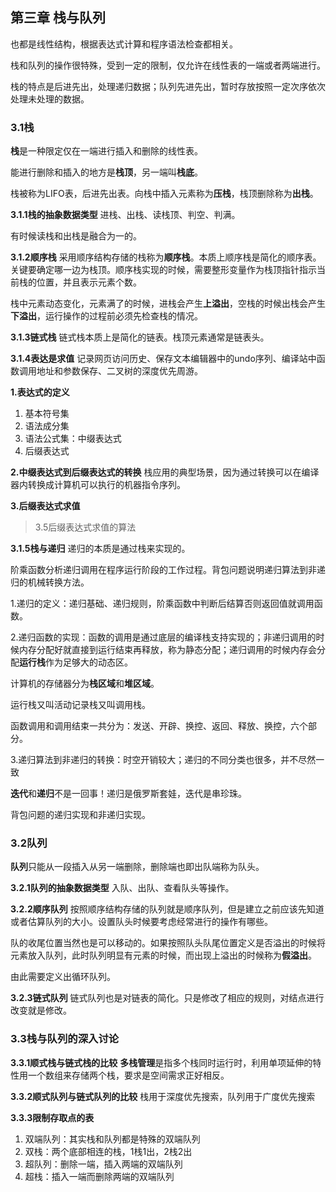## 第三章 栈与队列
也都是线性结构，根据表达式计算和程序语法检查都相关。

栈和队列的操作很特殊，受到一定的限制，仅允许在线性表的一端或者两端进行。

栈的特点是后进先出，处理递归数据；队列先进先出，暂时存放按照一定次序依次处理未处理的数据。

### 3.1栈
**栈**是一种限定仅在一端进行插入和删除的线性表。

能进行删除和插入的地方是**栈顶**，另一端叫**栈底**。

栈被称为LIFO表，后进先出表。向栈中插入元素称为**压栈**，栈顶删除称为**出栈**。

**3.1.1栈的抽象数据类型**
进栈、出栈、读栈顶、判空、判满。

有时候读栈和出栈是融合为一的。

**3.1.2顺序栈**
采用顺序结构存储的栈称为**顺序栈**。本质上顺序栈是简化的顺序表。关键要确定哪一边为栈顶。顺序栈实现的时候，需要整形变量作为栈顶指针指示当前栈的位置，并且表示元素个数。

栈中元素动态变化，元素满了的时候，进栈会产生**上溢出**，空栈的时候出栈会产生**下溢出**，运行操作的过程前必须先检查栈的情况。

**3.1.3链式栈**
链式栈本质上是简化的链表。栈顶元素通常是链表头。

**3.1.4表达是求值**
记录网页访问历史、保存文本编辑器中的undo序列、编译站中函数调用地址和参数保存、二叉树的深度优先周游。

**1.表达式的定义**

1. 基本符号集
2. 语法成分集
3. 语法公式集：中缀表达式
4. 后缀表达式

**2.中缀表达式到后缀表达式的转换**
栈应用的典型场景，因为通过转换可以在编译器内转换成计算机可以执行的机器指令序列。

**3.后缀表达式求值**
> 3.5后缀表达式求值的算法

**3.1.5栈与递归**
递归的本质是通过栈来实现的。

阶乘函数分析递归调用在程序运行阶段的工作过程。背包问题说明递归算法到非递归的机械转换方法。

1.递归的定义：递归基础、递归规则，阶乘函数中判断后结算否则返回值就调用函数。

2.递归函数的实现：函数的调用是通过底层的编译栈支持实现的；非递归调用的时候内存分配好就直接到运行结束再释放，称为静态分配；递归调用的时候内存会分配**运行栈**作为足够大的动态区。

计算机的存储器分为**栈区域**和**堆区域**。

运行栈又叫活动记录栈又叫调用栈。

函数调用和调用结束一共分为：发送、开辟、换控、返回、释放、换控，六个部分。

3.递归算法到非递归的转换：时空开销较大；递归的不同分类也很多，并不尽然一致

**迭代**和**递归**不是一回事！递归是俄罗斯套娃，迭代是串珍珠。

背包问题的递归实现和非递归实现。

### 3.2队列
**队列**只能从一段插入从另一端删除，删除端也即出队端称为队头。

**3.2.1队列的抽象数据类型**
入队、出队、查看队头等操作。

**3.2.2顺序队列**
按照顺序结构存储的队列就是顺序队列，但是建立之前应该先知道或者估算队列的大小。设置队头时候要考虑经常进行的操作有哪些。

队的收尾位置当然也是可以移动的。如果按照队头队尾位置定义是否溢出的时候将元素放入队列，此时队列明显有元素的时候，而出现上溢出的时候称为**假溢出**。

由此需要定义出循环队列。

**3.2.3链式队列**
链式队列也是对链表的简化。只是修改了相应的规则，对结点进行改变就是修改。

### 3.3栈与队列的深入讨论
**3.3.1顺式栈与链式栈的比较**
**多栈管理**是指多个栈同时运行时，利用单项延伸的特性用一个数组来存储两个栈，要求是空间需求正好相反。

**3.3.2顺式队列与链式队列的比较**
栈用于深度优先搜索，队列用于广度优先搜索

**3.3.3限制存取点的表**

1. 双端队列：其实栈和队列都是特殊的双端队列
2. 双栈：两个底部相连的栈，1栈1出，2栈2出
3. 超队列：删除一端，插入两端的双端队列
4. 超栈：插入一端而删除两端的双端队列


